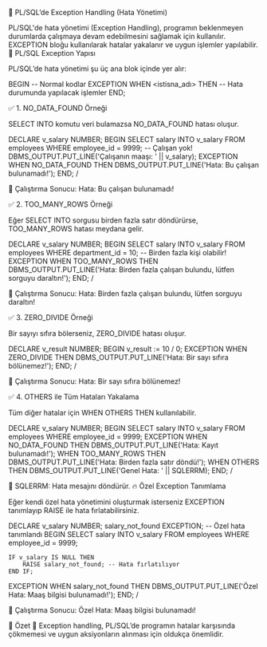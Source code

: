 🎯 PL/SQL’de Exception Handling (Hata Yönetimi)

PL/SQL'de hata yönetimi (Exception Handling), programın beklenmeyen durumlarda çalışmaya devam edebilmesini sağlamak için kullanılır. EXCEPTION bloğu kullanılarak hatalar yakalanır ve uygun işlemler yapılabilir.
🚀 PL/SQL Exception Yapısı

PL/SQL’de hata yönetimi şu üç ana blok içinde yer alır:

BEGIN
    -- Normal kodlar
EXCEPTION
    WHEN <istisna_adı> THEN
        -- Hata durumunda yapılacak işlemler
END;

✅ 1. NO_DATA_FOUND Örneği

SELECT INTO komutu veri bulamazsa NO_DATA_FOUND hatası oluşur.

DECLARE
    v_salary NUMBER;
BEGIN
    SELECT salary INTO v_salary FROM employees WHERE employee_id = 9999; -- Çalışan yok!
    DBMS_OUTPUT.PUT_LINE('Çalışanın maaşı: ' || v_salary);
EXCEPTION
    WHEN NO_DATA_FOUND THEN
        DBMS_OUTPUT.PUT_LINE('Hata: Bu çalışan bulunamadı!');
END;
/

📌 Çalıştırma Sonucu:
Hata: Bu çalışan bulunamadı!

✅ 2. TOO_MANY_ROWS Örneği

Eğer SELECT INTO sorgusu birden fazla satır döndürürse, TOO_MANY_ROWS hatası meydana gelir.

DECLARE
    v_salary NUMBER;
BEGIN
    SELECT salary INTO v_salary FROM employees WHERE department_id = 10; -- Birden fazla kişi olabilir!
EXCEPTION
    WHEN TOO_MANY_ROWS THEN
        DBMS_OUTPUT.PUT_LINE('Hata: Birden fazla çalışan bulundu, lütfen sorguyu daraltın!');
END;
/

📌 Çalıştırma Sonucu:
Hata: Birden fazla çalışan bulundu, lütfen sorguyu daraltın!

✅ 3. ZERO_DIVIDE Örneği

Bir sayıyı sıfıra bölerseniz, ZERO_DIVIDE hatası oluşur.

DECLARE
    v_result NUMBER;
BEGIN
    v_result := 10 / 0;
EXCEPTION
    WHEN ZERO_DIVIDE THEN
        DBMS_OUTPUT.PUT_LINE('Hata: Bir sayı sıfıra bölünemez!');
END;
/

📌 Çalıştırma Sonucu:
Hata: Bir sayı sıfıra bölünemez!

✅ 4. OTHERS ile Tüm Hataları Yakalama

Tüm diğer hatalar için WHEN OTHERS THEN kullanılabilir.

DECLARE
    v_salary NUMBER;
BEGIN
    SELECT salary INTO v_salary FROM employees WHERE employee_id = 9999;
EXCEPTION
    WHEN NO_DATA_FOUND THEN
        DBMS_OUTPUT.PUT_LINE('Hata: Kayıt bulunamadı!');
    WHEN TOO_MANY_ROWS THEN
        DBMS_OUTPUT.PUT_LINE('Hata: Birden fazla satır döndü!');
    WHEN OTHERS THEN
        DBMS_OUTPUT.PUT_LINE('Genel Hata: ' || SQLERRM);
END;
/

📌 SQLERRM: Hata mesajını döndürür.
🔥 Özel Exception Tanımlama

Eğer kendi özel hata yönetimini oluşturmak isterseniz EXCEPTION tanımlayıp RAISE ile hata fırlatabilirsiniz.

DECLARE
    v_salary NUMBER;
    salary_not_found EXCEPTION; -- Özel hata tanımlandı
BEGIN
    SELECT salary INTO v_salary FROM employees WHERE employee_id = 9999;

    IF v_salary IS NULL THEN
        RAISE salary_not_found; -- Hata fırlatılıyor
    END IF;
EXCEPTION
    WHEN salary_not_found THEN
        DBMS_OUTPUT.PUT_LINE('Özel Hata: Maaş bilgisi bulunamadı!');
END;
/

📌 Çalıştırma Sonucu:
Özel Hata: Maaş bilgisi bulunamadı!

🎯 Özet
📌 Exception handling, PL/SQL’de programın hatalar karşısında çökmemesi ve uygun aksiyonların alınması için oldukça önemlidir.
